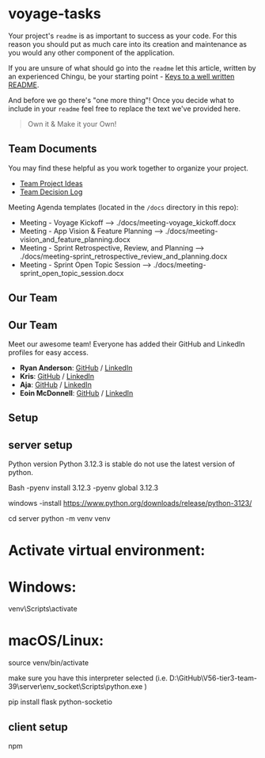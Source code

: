 # voyage-tasks

Your project's `readme` is as important to success as your code. For 
this reason you should put as much care into its creation and maintenance
as you would any other component of the application.

If you are unsure of what should go into the `readme` let this article,
written by an experienced Chingu, be your starting point - 
[Keys to a well written README](https://tinyurl.com/yk3wubft).

And before we go there's "one more thing"! Once you decide what to include
in your `readme` feel free to replace the text we've provided here.

> Own it & Make it your Own!

## Team Documents

You may find these helpful as you work together to organize your project.

- [Team Project Ideas](./docs/team_project_ideas.md)
- [Team Decision Log](./docs/team_decision_log.md)

Meeting Agenda templates (located in the `/docs` directory in this repo):

- Meeting - Voyage Kickoff --> ./docs/meeting-voyage_kickoff.docx
- Meeting - App Vision & Feature Planning --> ./docs/meeting-vision_and_feature_planning.docx
- Meeting - Sprint Retrospective, Review, and Planning --> ./docs/meeting-sprint_retrospective_review_and_planning.docx
- Meeting - Sprint Open Topic Session --> ./docs/meeting-sprint_open_topic_session.docx

## Our Team

## Our Team

Meet our awesome team! Everyone has added their GitHub and LinkedIn profiles for easy access.

- **Ryan Anderson**: [GitHub]() / [LinkedIn]()
- **Kris**: [GitHub]() / [LinkedIn]()
- **Aja**: [GitHub]() / [LinkedIn]()
- **Eoin McDonnell**: [GitHub](https://github.com/oldmcdonnell) / [LinkedIn](https://www.linkedin.com/in/mcdonnell-eoin/)


## Setup

## server setup

Python version Python 3.12.3 is stable do not use the latest version of python. 

Bash
   -pyenv install 3.12.3
   -pyenv global 3.12.3

windows 
   -install https://www.python.org/downloads/release/python-3123/

cd server
python -m venv venv
# Activate virtual environment:
# Windows:
venv\Scripts\activate
# macOS/Linux:
source venv/bin/activate

make sure you have this interpreter selected (i.e. D:\GitHub\V56-tier3-team-39\server\env_socket\Scripts\python.exe
)


pip install flask python-socketio

## client setup

npm 